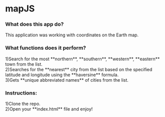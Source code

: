 # mapJS

<h3>What does this app do?</h3>
This application was working with coordinates on the Earth map.
<h3>What functions does it perform?</h3>
1)Search for the most  **northern**,  **southern**,  **western**,  **eastern** town from the list.<br>
2)Searches for the **nearest** city from the list based on the specified latitude and longitude using the **haversine** formula.<br>
3)Gets **unique abbreviated names** of cities from the list.
<h3>Instructions:</h3>
1)Clone the repo.<br>
2)Open your **index.html** file and enjoy! 
